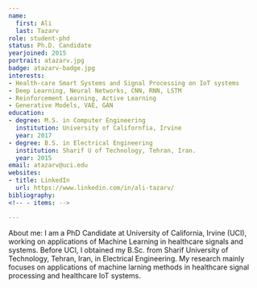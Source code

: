 ```yaml
---
name:
  first: Ali
  last: Tazarv
role: student-phd
status: Ph.D. Candidate
yearjoined: 2015
portrait: atazarv.jpg
badge: atazarv-badge.jpg
interests:
- Health-care Smart Systems and Signal Processing on IoT systems
- Deep Learning, Neural Networks, CNN, RNN, LSTM
- Reinforcement Learning, Active Learning
- Generative Models, VAE, GAN
education:
- degree: M.S. in Computer Engineering
  institution: University of Californfia, Irvine
  year: 2017
- degree: B.S. in Electrical Engineering
  institution: Sharif U of Technology, Tehran, Iran.
  year: 2015
email: atazarv@uci.edu
websites:
- title: LinkedIn
  url: https://www.linkedin.com/in/ali-tazarv/
bibliography:
<!-- - items: -->

---
```

About me:
I am a PhD Candidate at University of California, Irvine (UCI), working on
applications of Machine Learning in healthcare signals and systems. Before UCI, I obtained
my B.Sc. from Sharif University of Technology, Tehran, Iran, in Electrical Engineering. My research
mainly focuses on applications of machine larning methods in healthcare signal processing and healthcare IoT systems.